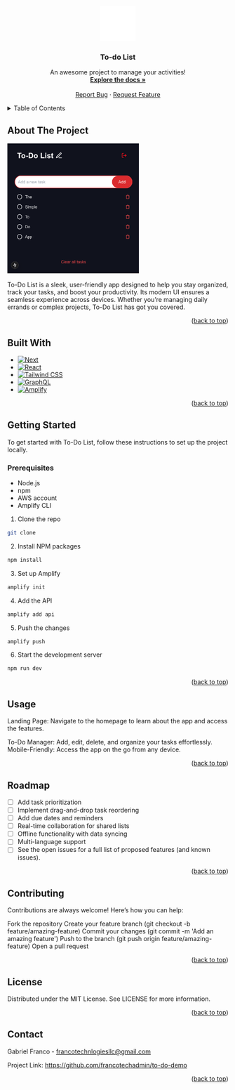<a id="readme-top"></a>

<!-- PROJECT LOGO -->
<br />
<div align="center">
  <a href="https://github.com/francotechadmin/to-do-demo">
    <img src="public/vercel.svg" alt="Logo" width="80" height="80">
  </a>

<h3 align="center">To-do List</h3>
  <p align="center">
    An awesome project to manage your activities!
    <br />
    <a href="https://github.com/francotechadmin/to-do-demo"><strong>Explore the docs »</strong></a>
    <br />
    <br />
    <a href="https://github.com/francotechadmin/to-do-demo/issues/new?labels=bug&template=bug-report---.md">Report Bug</a>
    ·
    <a href="https://github.com/francotechadmin/to-do-demo/issues/new?labels=enhancement&template=feature-request---.md">Request Feature</a>
  </p>
</div>

<!-- TABLE OF CONTENTS -->
<details>
  <summary>Table of Contents</summary>
  <ol>
    <li>
      <a href="#about-the-project">About The Project</a>
      <ul>
        <li><a href="#built-with">Built With</a></li>
      </ul>
    </li>
    <li>
      <a href="#getting-started">Getting Started</a>
      <ul>
        <li><a href="#prerequisites">Prerequisites</a></li>
      </ul>
    </li>
    <li><a href="#usage">Usage</a></li>
    <li><a href="#roadmap">Roadmap</a></li>
    <li><a href="#contributing">Contributing</a></li>
    <li><a href="#license">License</a></li>
    <li><a href="#contact">Contact</a></li>
  </ol>
</details>

<!-- ABOUT THE PROJECT -->

## About The Project

<a href="https://main.ds5im9z8tc6j1.amplifyapp.com/" target="\_blank">
    <img src="public/sc.png" alt="drawing" width="300"/>
</a>

To-Do List is a sleek, user-friendly app designed to help you stay organized, track your tasks, and boost your productivity. Its modern UI ensures a seamless experience across devices. Whether you’re managing daily errands or complex projects, To-Do List has got you covered.

<p align="right">(<a href="#readme-top">back to top</a>)</p>

## Built With

- [![Next][Next.js]][Next-url]
- [![React][React]][React-url]
- [![Tailwind CSS][Tailwind]][Tailwind-url]
- [![GraphQL][GraphQL]][GraphQL-url]
- [![Amplify][Amplify]][Amplify-url]

<p align="right">(<a href="#readme-top">back to top</a>)</p>

<!-- GETTING STARTED -->

## Getting Started

To get started with To-Do List, follow these instructions to set up the project locally.

### Prerequisites

- Node.js
- npm
- AWS account
- Amplify CLI

1. Clone the repo

```sh
git clone
```

2. Install NPM packages

```sh
npm install
```

3. Set up Amplify

```sh
amplify init
```

4. Add the API

```sh
amplify add api
```

5. Push the changes

```sh
amplify push
```

6. Start the development server

```sh
npm run dev
```

<p align="right">(<a href="#readme-top">back to top</a>)</p>

<!-- USAGE EXAMPLES -->

## Usage

Landing Page: Navigate to the homepage to learn about the app and access the features.

To-Do Manager: Add, edit, delete, and organize your tasks effortlessly.
Mobile-Friendly: Access the app on the go from any device.

<p align="right">(<a href="#readme-top">back to top</a>)</p>

<!-- ROADMAP -->

## Roadmap

- [ ] Add task prioritization
- [ ] Implement drag-and-drop task reordering
- [ ] Add due dates and reminders
- [ ] Real-time collaboration for shared lists
- [ ] Offline functionality with data syncing
- [ ] Multi-language support
- [ ] See the open issues for a full list of proposed features (and known issues).

<p align="right">(<a href="#readme-top">back to top</a>)</p>

<!-- CONTRIBUTING -->

## Contributing

Contributions are always welcome! Here’s how you can help:

Fork the repository
Create your feature branch (git checkout -b feature/amazing-feature)
Commit your changes (git commit -m 'Add an amazing feature')
Push to the branch (git push origin feature/amazing-feature)
Open a pull request

<p align="right">(<a href="#readme-top">back to top</a>)</p>

<!-- LICENSE -->

## License

Distributed under the MIT License. See LICENSE for more information.

<p align="right">(<a href="#readme-top">back to top</a>)</p>

<!-- CONTACT -->

## Contact

Gabriel Franco - francotechnlogiesllc@gmail.com

Project Link: https://github.com/francotechadmin/to-do-demo

<p align="right">(<a href="#readme-top">back to top</a>)</p>

<!-- MARKDOWN LINKS & IMAGES -->

[screenshot]: public/sc.png
[Next.js]: https://img.shields.io/badge/Next.js-000000?style=for-the-badge&logo=next.js&logoColor=white
[Next-url]: https://nextjs.org/
[React]: https://img.shields.io/badge/React-20232A?style=for-the-badge&logo=react&logoColor=61DAFB
[React-url]: https://reactjs.org/
[Tailwind-url]: https://tailwindcss.com/
[Tailwind]: https://img.shields.io/badge/Tailwind_CSS-38B2AC?style=for-the-badge&logo=tailwind-css&logoColor=white
[GraphQL]: https://img.shields.io/badge/GraphQL-E10098?style=for-the-badge&logo=graphql&logoColor=white
[GraphQL-url]: https://graphql.org/
[Amplify]: https://img.shields.io/badge/Amplify-FF9900?style=for-the-badge&logo=AWS-Amplify&logoColor=white
[Amplify-url]: https://aws.amazon.com/amplify/
